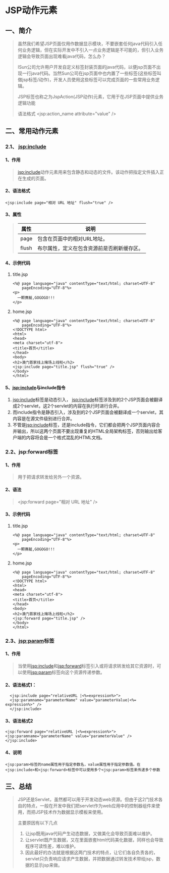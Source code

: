 # JSP动作元素

## 一、简介

> 虽然我们希望JSP页面仅用作数据显示模块，不要嵌套任何java代码引入任何业务逻辑，但在实际开发中不引入一点业务逻辑是不可能的，但引入业务逻辑会导致页面出现难看java代码，怎么办？
>
> lSun公司允许用户开发自定义标签封装页面的java代码，以便jsp页面不出现一行java代码。当然Sun公司在jsp页面中也内置了一些标签(这些标签叫做jsp标签/动作)，开发人员使用这些标签可以完成页面的一些常用业务逻辑。
>
> JSP标签也称之为JspAction(JSP动作)元素，它用于在JSP页面中提供业务逻辑功能
>
> 语法格式 <jsp:action_name attribute="value" />

## 二、常用动作元素

### 2.1、 <jsp:include>

#### 1、作用

> <jsp:include>动作元素用来包含静态和动态的文件。该动作把指定文件插入正在生成的页面。

#### 2、语法格式

```
<jsp:include page="相对 URL 地址" flush="true" />
```

#### 3、属性

> | 属性    | 说明                    |
> | ----- | --------------------- |
> | page  | 包含在页面中的相对URL地址。       |
> | flush | 布尔属性，定义在包含资源前是否刷新缓存区。 |

#### 4、示例代码

1. title.jsp

   ```
   <%@ page language="java" contentType="text/html; charset=UTF-8"
       pageEncoding="UTF-8"%>
   <p>
     一颗赛艇,GOGOGO!!!
   </p>
   ```

2. home.jsp

   ```
   <%@ page language="java" contentType="text/html; charset=UTF-8"
       pageEncoding="UTF-8"%>
   <!DOCTYPE html>
   <html>
   <head>
   <meta charset="utf-8">
   <title>首页</title>
   </head>
   <body>
   <h2>澳门首家线上赌场上线啦</h2>
   <jsp:include page="title.jsp" flush="true" />
   </body>
   </html>
   ```

#### 5、<jsp:include>与include指令

1. <jsp:include>标签是动态引入， <jsp:include>标签涉及到的2个JSP页面会被翻译成2个servlet，这2个servlet的内容在执行时进行合并。 
2. 而include指令是静态引入，涉及到的2个JSP页面会被翻译成一个servlet，其内容是在源文件级别进行合并。
3. 不管是<jsp:include>标签，还是include指令，它们都会把两个JSP页面内容合并输出，所以这两个页面不要出现重复的HTML全局架构标签，否则输出给客户端的内容将会是一个格式混乱的HTML文档。

### 2.2、jsp:forward标签  

#### 1、作用

> 用于把请求转发给另外一个资源。

#### 2、语法

> <jsp:forward page="相对 URL 地址" />

#### 3、示例代码

1. title.jsp

   ```
   <%@ page language="java" contentType="text/html; charset=UTF-8"
       pageEncoding="UTF-8"%>
   <p>
     一颗赛艇,GOGOGO!!!
   </p>
   ```

2. home.jsp

   ```
   <%@ page language="java" contentType="text/html; charset=UTF-8"
       pageEncoding="UTF-8"%>
   <!DOCTYPE html>
   <html>
   <head>
   <meta charset="utf-8">
   <title>首页</title>
   </head>
   <body>
   <h2>澳门首家线上赌场上线啦</h2>
   <jsp:forward page="title.jsp" />
   </body>
   </html>
   ```

### 2.3、<jsp:param>标签 

#### 1、作用

> 当使用<jsp:include>和<jsp:forward>标签引入或将请求转发给其它资源时，可以使用<jsp:param>标签向这个资源传递参数。

#### 2、语法格式1：

```
  <jsp:include page="relativeURL |<%=expression%>">
  <jsp:paramname="parameterName" value="parameterValue|<%= expression%>" />
  </jsp:include>
```

#### 3、语法格式2

```
<jsp:forward page="relativeURL |<%=expression%>">
<jsp:paramname="parameterName" value="parameterValue" />
</jsp:include> 
```

#### 4、说明

```
<jsp:param>标签的name属性用于指定参数名，value属性用于指定参数值。在<jsp:include>和<jsp:forward>标签中可以使用多个<jsp:param>标签来传递多个参数
```

## 三、总结

> JSP还是Servlet，虽然都可以用于开发动态web资源。但由于这2门技术各自的特点，一般在开发中我们把servlet作为web应用中的控制器组件来使用，而把JSP技术作为数据显示模板来使用。
>
> 主要原因有以下几点
>
> 1. 让jsp既用java代码产生动态数据，又做美化会导致页面难以维护。
> 2. 让servlet既产生数据，又在里面嵌套html代码美化数据，同样也会导致程序可读性差，难以维护。
> 3. 因此最好的办法就是根据这两门技术的特点，让它们各自负责各的，servlet只负责响应请求产生数据，并把数据通过转发技术带给jsp，数据的显示jsp来做。

